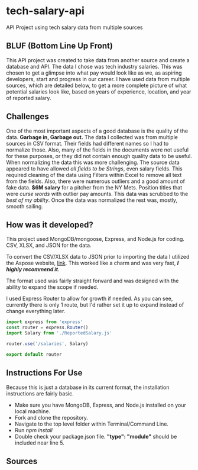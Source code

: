 # tech-salary-api
API Project using tech salary data from multiple sources

## BLUF (Bottom Line Up Front)

This API project was created to take data from another source and create a database and API.  The data I chose was tech industry salaries.  This was chosen to get a glimpse into what pay would look like as we, as aspiring developers, start and progress in our career.  I have used data from multiple sources, which are detailed below, to get a more complete picture of what potential salaries look like, based on years of experience, location, and year of reported salary.

## Challenges

One of the most important aspects of a good database is the quality of the data.  **Garbage in, Garbage out.** The data I collected was from multiple sources in CSV format.  Their fields had different names so I had to normalize those.  Also, many of the fields in the documents were not useful for these purposes, or they did not contain enough quality data to be useful.  
When normalizing the data this was more challenging.  The source data appeared to have allowed _all fields to be Strings_, even salary fields.  This required cleaning of the data using Filters within Excel to remove all text from the fields.  Also, there were numerous outliers and a good amount of fake data.  **$6M salary** for a pitcher from the NY Mets.  Position titles that were _curse words_ with outlier pay amounts.  This data was scrubbed to the _best of my ability_.
Once the data was normalized the rest was, mostly, smooth sailing.

## How was it developed?

This project used MongoDB/mongoose, Express, and Node.js for coding.  CSV, XLSX, and JSON for the data.

To convert the CSV/XLSX data to JSON prior to importing the data I utilized the Aspose website, [link](https://products.aspose.app/cells/conversion/xlsx-to-json).  This worked like a charm and was very fast, **_I highly recommend it_**.

The format used was fairly straight forward and was designed with the ability to expand the scope if needed.

I used Express Router to allow for growth if needed.  As you can see, currently there is only 1 route, but I'd rather set it up to expand instead of change everything later.

```js
import express from 'express'
const router = express.Router()
import Salary from './ReportedSalary.js'

router.use('/salaries', Salary)

export default router
```

## Instructions For Use

Because this is just a database in its current format, the installation instructions are fairly basic.

* Make sure you have MongoDB, Express, and Node.js installed on your local machine.  
* Fork and clone the repository.
* Navigate to the top level folder within Terminal/Command Line.
* Run _npm install_
* Double check your package.json file.  **"type": "module"** should be included near line 5. 



## Sources


